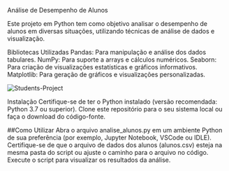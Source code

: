 Análise de Desempenho de Alunos

Este projeto em Python tem como objetivo analisar o desempenho de alunos em diversas situações, utilizando técnicas de análise de dados e visualização.

Bibliotecas Utilizadas
Pandas: Para manipulação e análise dos dados tabulares.
NumPy: Para suporte a arrays e cálculos numéricos.
Seaborn: Para criação de visualizações estatísticas e gráficos informativos.
Matplotlib: Para geração de gráficos e visualizações personalizadas.

![Students-Project](https://github.com/mateussoliv/Desempenho-de-Alunos-Python/assets/91861565/5c9cb183-85a3-4a8c-848d-77c04522228c)

Instalação
Certifique-se de ter o Python instalado (versão recomendada: Python 3.7 ou superior).
Clone este repositório para o seu sistema local ou faça o download do código-fonte.

##Como Utilizar
Abra o arquivo analise_alunos.py em um ambiente Python de sua preferência (por exemplo, Jupyter Notebook, VSCode ou IDLE).
Certifique-se de que o arquivo de dados dos alunos (alunos.csv) esteja na mesma pasta do script ou ajuste o caminho para o arquivo no código.
Execute o script para visualizar os resultados da análise.
